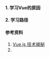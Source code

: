 #### 1. 学习Vue的原因

#### 2. 学习路径

#### 参考资料

1. [ Vue.js 技术揭秘](https://ustbhuangyi.github.io/vue-analysis/)
2. 